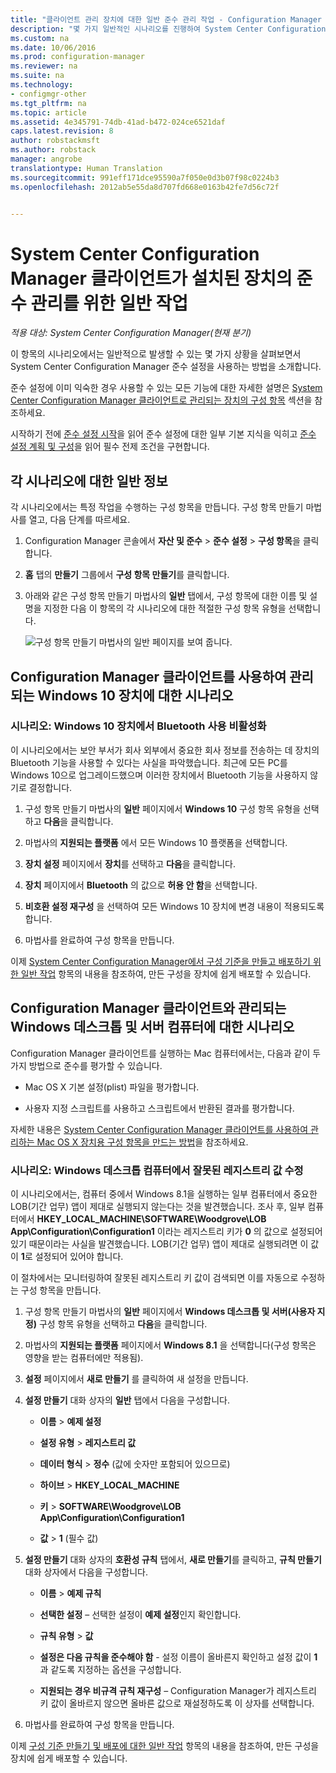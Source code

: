 ```yaml
---
title: "클라이언트 관리 장치에 대한 일반 준수 관리 작업 - Configuration Manager | Microsoft 문서"
description: "몇 가지 일반적인 시나리오를 진행하여 System Center Configuration Manager의 준수 설정에 대해 알아봅니다."
ms.custom: na
ms.date: 10/06/2016
ms.prod: configuration-manager
ms.reviewer: na
ms.suite: na
ms.technology:
- configmgr-other
ms.tgt_pltfrm: na
ms.topic: article
ms.assetid: 4e345791-74db-41ad-b472-024ce6521daf
caps.latest.revision: 8
author: robstackmsft
ms.author: robstack
manager: angrobe
translationtype: Human Translation
ms.sourcegitcommit: 991eff171dce95590a7f050e0d3b07f98c0224b3
ms.openlocfilehash: 2012ab5e55da8d707fd668e0163b42fe7d56c72f


---
```

# <a name="common-tasks-for-managing-compliance-on-devices-with-the-system-center-configuration-manager-client"></a>System Center Configuration Manager 클라이언트가 설치된 장치의 준수 관리를 위한 일반 작업

*적용 대상: System Center Configuration Manager(현재 분기)*

이 항목의 시나리오에서는 일반적으로 발생할 수 있는 몇 가지 상황을 살펴보면서 System Center Configuration Manager 준수 설정을 사용하는 방법을 소개합니다.  

 준수 설정에 이미 익숙한 경우 사용할 수 있는 모든 기능에 대한 자세한 설명은 [System Center Configuration Manager 클라이언트로 관리되는 장치의 구성 항목](../../compliance/deploy-use/configuration-items-for-devices-managed-with-the-client.md) 섹션을 참조하세요.  

 시작하기 전에 [준수 설정 시작](../../compliance/get-started/get-started-with-compliance-settings.md)을 읽어 준수 설정에 대한 일부 기본 지식을 익히고 [준수 설정 계획 및 구성](../../compliance/plan-design/plan-for-and-configure-compliance-settings.md)을 읽어 필수 전제 조건을 구현합니다.  

## <a name="general-information-for-each-scenario"></a>각 시나리오에 대한 일반 정보  
 각 시나리오에서는 특정 작업을 수행하는 구성 항목을 만듭니다. 구성 항목 만들기 마법사를 열고, 다음 단계를 따르세요.  

1.  Configuration Manager 콘솔에서 **자산 및 준수** > **준수 설정** > **구성 항목**을 클릭합니다.  

3.  **홈** 탭의 **만들기** 그룹에서 **구성 항목 만들기**를 클릭합니다.  

4.  아래와 같은 구성 항목 만들기 마법사의 **일반** 탭에서, 구성 항목에 대한 이름 및 설명을 지정한 다음 이 항목의 각 시나리오에 대한 적절한 구성 항목 유형을 선택합니다.  

     ![구성 항목 만들기 마법사의 일반 페이지를 보여 줍니다.](/sccm/compliance/plan-design/media/Compliance-Settings-Wizard---1.png)  

## <a name="scenarios-for-windows-10-devices-managed-with-the-configuration-manager-client"></a>Configuration Manager 클라이언트를 사용하여 관리되는 Windows 10 장치에 대한 시나리오  

### <a name="scenario-disable-the-use-of-bluetooth-on-windows-10-devices"></a>시나리오: Windows 10 장치에서 Bluetooth 사용 비활성화  
 이 시나리오에서는 보안 부서가 회사 외부에서 중요한 회사 정보를 전송하는 데 장치의 Bluetooth 기능을 사용할 수 있다는 사실을 파악했습니다. 최근에 모든 PC를 Windows 10으로 업그레이드했으며 이러한 장치에서 Bluetooth 기능을 사용하지 않기로 결정합니다.  

1.  구성 항목 만들기 마법사의 **일반** 페이지에서 **Windows 10** 구성 항목 유형을 선택하고 **다음**을 클릭합니다.  

2.  마법사의 **지원되는 플랫폼** 에서 모든 Windows 10 플랫폼을 선택합니다.  

3.  **장치 설정** 페이지에서 **장치**를 선택하고 **다음**을 클릭합니다.  

4.  **장치** 페이지에서 **Bluetooth** 의 값으로 **허용 안 함**을 선택합니다.  

5.  **비호환 설정 재구성** 을 선택하여 모든 Windows 10 장치에 변경 내용이 적용되도록 합니다.  

6.  마법사를 완료하여 구성 항목을 만듭니다.  

 이제 [System Center Configuration Manager에서 구성 기준을 만들고 배포하기 위한 일반 작업](../../compliance/plan-design/common-tasks-for-creating-and-deploying-configuration-baselines.md) 항목의 내용을 참조하여, 만든 구성을 장치에 쉽게 배포할 수 있습니다.  

## <a name="scenarios-for-windows-desktop-and-server-computers-managed-with-the-configuration-manager-client"></a>Configuration Manager 클라이언트와 관리되는 Windows 데스크톱 및 서버 컴퓨터에 대한 시나리오  
 Configuration Manager 클라이언트를 실행하는 Mac 컴퓨터에서는, 다음과 같이 두 가지 방법으로 준수를 평가할 수 있습니다.  

-   Mac OS X 기본 설정(plist) 파일을 평가합니다.  

-   사용자 지정 스크립트를 사용하고 스크립트에서 반환된 결과를 평가합니다.  

 자세한 내용은 [System Center Configuration Manager 클라이언트를 사용하여 관리하는 Mac OS X 장치용 구성 항목을 만드는 방법](../../compliance/deploy-use/create-configuration-items-for-mac-os-x-devices-managed-with-the-client.md)을 참조하세요.  

### <a name="scenario-remediate-an-incorrect-registry-value-on-windows-desktop-computers"></a>시나리오: Windows 데스크톱 컴퓨터에서 잘못된 레지스트리 값 수정  
 이 시나리오에서는, 컴퓨터 중에서 Windows 8.1을 실행하는 일부 컴퓨터에서 중요한 LOB(기간 업무) 앱이 제대로 실행되지 않는다는 것을 발견했습니다. 조사 후, 일부 컴퓨터에서 **HKEY_LOCAL_MACHINE\SOFTWARE\Woodgrove\LOB App\Configuration\Configuration1** 이라는 레지스트리 키가 **0** 의 값으로 설정되어 있기 때문이라는 사실을 발견했습니다. LOB(기간 업무) 앱이 제대로 실행되려면 이 값이 **1**로 설정되어 있어야 합니다.  

 이 절차에서는 모니터링하여 잘못된 레지스트리 키 값이 검색되면 이를 자동으로 수정하는 구성 항목을 만듭니다.  

1.  구성 항목 만들기 마법사의 **일반** 페이지에서 **Windows 데스크톱 및 서버(사용자 지정)** 구성 항목 유형을 선택하고 **다음**을 클릭합니다.  

2.  마법사의 **지원되는 플랫폼** 페이지에서 **Windows 8.1** 을 선택합니다(구성 항목은 영향을 받는 컴퓨터에만 적용됨).  

3.  **설정** 페이지에서 **새로 만들기** 를 클릭하여 새 설정을 만듭니다.  

4.  **설정 만들기** 대화 상자의 **일반** 탭에서 다음을 구성합니다.  

    -   **이름** > **예제 설정**  

    -   **설정 유형** > **레지스트리 값**  

    -   **데이터 형식** > **정수** (값에 숫자만 포함되어 있으므로)  

    -   **하이브** > **HKEY_LOCAL_MACHINE**  

    -   **키** > **SOFTWARE\Woodgrove\LOB App\Configuration\Configuration1**  

    -   **값** > **1** (필수 값)  

5.  **설정 만들기** 대화 상자의 **호환성 규칙** 탭에서, **새로 만들기**를 클릭하고, **규칙 만들기** 대화 상자에서 다음을 구성합니다.  

    -   **이름** > **예제 규칙**  

    -   **선택한 설정** – 선택한 설정이 **예제 설정**인지 확인합니다.  

    -   **규칙 유형** > **값**  

    -   **설정은 다음 규칙을 준수해야 함** - 설정 이름이 올바른지 확인하고 설정 값이 **1**과 같도록 지정하는 옵션을 구성합니다.  

    -   **지원되는 경우 비규격 규칙 재구성** – Configuration Manager가 레지스트리 키 값이 올바르지 않으면 올바른 값으로 재설정하도록 이 상자를 선택합니다.  

6.  마법사를 완료하여 구성 항목을 만듭니다.  

 이제 [구성 기준 만들기 및 배포에 대한 일반 작업](../../compliance/plan-design/common-tasks-for-creating-and-deploying-configuration-baselines.md) 항목의 내용을 참조하여, 만든 구성을 장치에 쉽게 배포할 수 있습니다.  



<!--HONumber=Jan17_HO4-->



